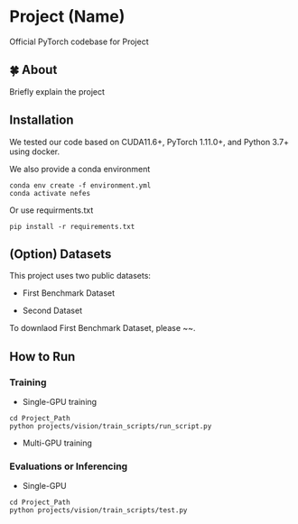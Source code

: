 # Project (Name)
Official PyTorch codebase for Project 


## 🍀 About

Briefly explain the project



## Installation
We tested our code based on CUDA11.6+, PyTorch 1.11.0+, and Python 3.7+ using docker.

We also provide a conda environment
```
conda env create -f environment.yml
conda activate nefes
```
Or use requirments.txt
```
pip install -r requirements.txt
```



## (Option) Datasets
This project uses two public datasets:

- First Benchmark Dataset

- Second Dataset

To downlaod First Benchmark Dataset, please ~~.

## How to Run


### Training


- Single-GPU training
```
cd Project_Path
python projects/vision/train_scripts/run_script.py 
```

  
- Multi-GPU training

### Evaluations or Inferencing

- Single-GPU
```
cd Project_Path
python projects/vision/train_scripts/test.py 
```

